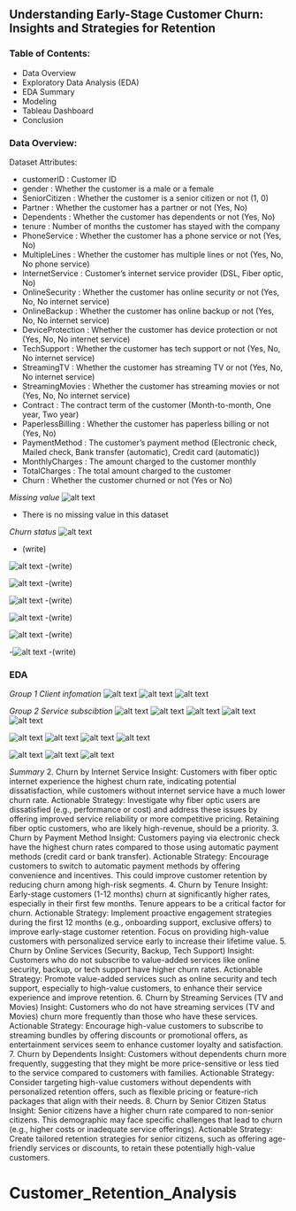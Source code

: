 ## Understanding Early-Stage Customer Churn: Insights and Strategies for Retention

### Table of Contents: 
- Data Overview
- Exploratory Data Analysis (EDA)
- EDA Summary
- Modeling
- Tableau Dashboard
- Conclusion

### Data Overview: 
Dataset Attributes:

- customerID : Customer ID
- gender : Whether the customer is a male or a female
- SeniorCitizen : Whether the customer is a senior citizen or not (1, 0)
- Partner : Whether the customer has a partner or not (Yes, No)
- Dependents : Whether the customer has dependents or not (Yes, No)
- tenure : Number of months the customer has stayed with the company
- PhoneService : Whether the customer has a phone service or not (Yes, No)
- MultipleLines : Whether the customer has multiple lines or not (Yes, No, No phone service)
- InternetService : Customer’s internet service provider (DSL, Fiber optic, No)
- OnlineSecurity : Whether the customer has online security or not (Yes, No, No internet service)
- OnlineBackup : Whether the customer has online backup or not (Yes, No, No internet service)
- DeviceProtection : Whether the customer has device protection or not (Yes, No, No internet service)
- TechSupport : Whether the customer has tech support or not (Yes, No, No internet service)
- StreamingTV : Whether the customer has streaming TV or not (Yes, No, No internet service)
- StreamingMovies : Whether the customer has streaming movies or not (Yes, No, No internet service)
- Contract : The contract term of the customer (Month-to-month, One year, Two year)
- PaperlessBilling : Whether the customer has paperless billing or not (Yes, No)
- PaymentMethod : The customer’s payment method (Electronic check, Mailed check, Bank transfer (automatic), Credit card (automatic))
- MonthlyCharges : The amount charged to the customer monthly
- TotalCharges : The total amount charged to the customer
- Churn : Whether the customer churned or not (Yes or No)

*Missing value*
![alt text](graph/missing_value.png)

- There is no missing value in this dataset 

*Churn status*
![alt text](graph1/PieChart.png)
- (write)

![alt text](graph1/heatmap_mean.png)
-(write)

![alt text](<graph1/churn vs contract 1-72 months.png>)
-(write)

![alt text](<graph1/Churn Rate vs Tenure 1.png>)
-(write)

![alt text](<graph1/Churn Rate vs Tenure.png>)
-(write)

![alt text](<graph1/monthly charge vs churn.png>)
-(write)

-![alt text](<graph1/total chrages vs churn.png>)
-(write)

### EDA

*Group 1 Client infomation*
![alt text](<graph1/churn vs Dependent.png>)
![alt text](<graph1/churn vs gender.png>)
![alt text](<graph1/Churn vs Senior Citizen.png>)

*Group 2 Service subscibtion*
![alt text](<graph1/Churn vs PhoneService .png>)
![alt text](<graph1/Churn vs MultipleLine .png>)
![alt text](<graph1/Churn vs Internet Service .png>)
![alt text](<graph1/churn vs StreamingTV.png>)
![alt text](<graph1/churn vs StreamingMovies.png>)

![alt text](<graph1/Churn vs Online Security.png>)
![alt text](<graph1/Churn vs OnlineBackup.png>)
![alt text](<graph1/Churn vs DeviceProtection.png>)
![alt text](<graph1/Churn vs TechSupport.png>)

![alt text](<graph1/churn vs contract.png>)
![alt text](<graph1/churn vs paperlessBilling.png>)
![alt text](<graph1/Churn vs payment method.png>)

*Summary*
2. Churn by Internet Service
Insight: Customers with fiber optic internet experience the highest churn rate, indicating potential dissatisfaction, while customers without internet service have a much lower churn rate.
Actionable Strategy: Investigate why fiber optic users are dissatisfied (e.g., performance or cost) and address these issues by offering improved service reliability or more competitive pricing. Retaining fiber optic customers, who are likely high-revenue, should be a priority.
3. Churn by Payment Method
Insight: Customers paying via electronic check have the highest churn rates compared to those using automatic payment methods (credit card or bank transfer).
Actionable Strategy: Encourage customers to switch to automatic payment methods by offering convenience and incentives. This could improve customer retention by reducing churn among high-risk segments.
4. Churn by Tenure
Insight: Early-stage customers (1-12 months) churn at significantly higher rates, especially in their first few months. Tenure appears to be a critical factor for churn.
Actionable Strategy: Implement proactive engagement strategies during the first 12 months (e.g., onboarding support, exclusive offers) to improve early-stage customer retention. Focus on providing high-value customers with personalized service early to increase their lifetime value.
5. Churn by Online Services (Security, Backup, Tech Support)
Insight: Customers who do not subscribe to value-added services like online security, backup, or tech support have higher churn rates.
Actionable Strategy: Promote value-added services such as online security and tech support, especially to high-value customers, to enhance their service experience and improve retention.
6. Churn by Streaming Services (TV and Movies)
Insight: Customers who do not have streaming services (TV and Movies) churn more frequently than those who have these services.
Actionable Strategy: Encourage high-value customers to subscribe to streaming bundles by offering discounts or promotional offers, as entertainment services seem to enhance customer loyalty and satisfaction.
7. Churn by Dependents
Insight: Customers without dependents churn more frequently, suggesting that they might be more price-sensitive or less tied to the service compared to customers with families.
Actionable Strategy: Consider targeting high-value customers without dependents with personalized retention offers, such as flexible pricing or feature-rich packages that align with their needs.
8. Churn by Senior Citizen Status
Insight: Senior citizens have a higher churn rate compared to non-senior citizens. This demographic may face specific challenges that lead to churn (e.g., higher costs or inadequate service offerings).
Actionable Strategy: Create tailored retention strategies for senior citizens, such as offering age-friendly services or discounts, to retain these potentially high-value customers.



# Customer_Retention_Analysis
